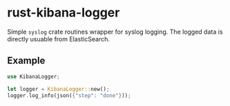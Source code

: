 # rust-kibana-logger

Simple `syslog` crate routines wrapper for syslog logging.
The logged data is directly usuable from ElasticSearch.

## Example

```rust
use KibanaLogger;

let logger = KibanaLogger::new();
logger.log_info(json({"step": "done"}));
```
